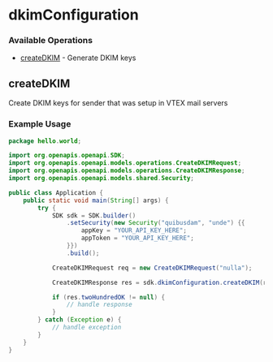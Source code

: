 # dkimConfiguration

### Available Operations

* [createDKIM](#createdkim) - Generate DKIM keys

## createDKIM

Create DKIM keys for sender that was setup in VTEX mail servers

### Example Usage

```java
package hello.world;

import org.openapis.openapi.SDK;
import org.openapis.openapi.models.operations.CreateDKIMRequest;
import org.openapis.openapi.models.operations.CreateDKIMResponse;
import org.openapis.openapi.models.shared.Security;

public class Application {
    public static void main(String[] args) {
        try {
            SDK sdk = SDK.builder()
                .setSecurity(new Security("quibusdam", "unde") {{
                    appKey = "YOUR_API_KEY_HERE";
                    appToken = "YOUR_API_KEY_HERE";
                }})
                .build();

            CreateDKIMRequest req = new CreateDKIMRequest("nulla");            

            CreateDKIMResponse res = sdk.dkimConfiguration.createDKIM(req);

            if (res.twoHundredOK != null) {
                // handle response
            }
        } catch (Exception e) {
            // handle exception
        }
    }
}
```
